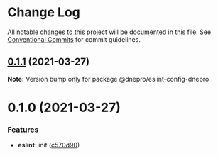 # Change Log

All notable changes to this project will be documented in this file.
See [Conventional Commits](https://conventionalcommits.org) for commit guidelines.

## [0.1.1](https://github.com/dnepro/config/compare/v0.1.0...v0.1.1) (2021-03-27)

**Note:** Version bump only for package @dnepro/eslint-config-dnepro





# 0.1.0 (2021-03-27)


### Features

* **eslint:** init ([c570d90](https://github.com/dnepro/config/commit/c570d909470c91ba20c6c55cb9afa48741951493))
